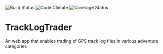 ![Build Status](https://app.codeship.com/projects/5ea0add0-10d7-0135-5e9d-5a1a2d987964/status?branch=master)
![Code Climate](https://codeclimate.com/github/tr-johnson/TrackLogTrader.png)
![Coverage Status](https://coveralls.io/repos/tr-johnson/TrackLogTrader/badge.png)

# TrackLogTrader
An web app that enables trading of GPS track log files in various adventure categories
